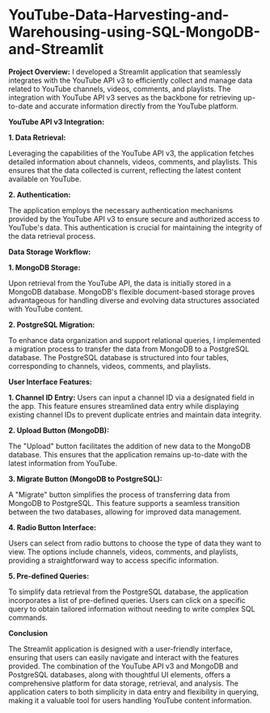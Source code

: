 # YouTube-Data-Harvesting-and-Warehousing-using-SQL-MongoDB-and-Streamlit

**Project Overview:**
I developed a Streamlit application that seamlessly integrates with the YouTube API v3 to efficiently collect and manage data related to YouTube channels, videos, comments, and playlists. The integration with YouTube API v3 serves as the backbone for retrieving up-to-date and accurate information directly from the YouTube platform.

**YouTube API v3 Integration:**

**1. Data Retrieval:**

Leveraging the capabilities of the YouTube API v3, the application fetches detailed information about channels, videos, comments, and playlists. This ensures that the data collected is current, reflecting the latest content available on YouTube.

**2. Authentication:**

The application employs the necessary authentication mechanisms provided by the YouTube API v3 to ensure secure and authorized access to YouTube's data. This authentication is crucial for maintaining the integrity of the data retrieval process.

**Data Storage Workflow:**

**1. MongoDB Storage:**

Upon retrieval from the YouTube API, the data is initially stored in a MongoDB database. MongoDB's flexible document-based storage proves advantageous for handling diverse and evolving data structures associated with YouTube content.

**2. PostgreSQL Migration:**

To enhance data organization and support relational queries, I implemented a migration process to transfer the data from MongoDB to a PostgreSQL database. The PostgreSQL database is structured into four tables, corresponding to channels, videos, comments, and playlists.

**User Interface Features:**

**1. Channel ID Entry:**
Users can input a channel ID via a designated field in the app. This feature ensures streamlined data entry while displaying existing channel IDs to prevent duplicate entries and maintain data integrity.

**2. Upload Button (MongoDB):**

The "Upload" button facilitates the addition of new data to the MongoDB database. This ensures that the application remains up-to-date with the latest information from YouTube.

**3. Migrate Button (MongoDB to PostgreSQL):**

A "Migrate" button simplifies the process of transferring data from MongoDB to PostgreSQL. This feature supports a seamless transition between the two databases, allowing for improved data management.

**4. Radio Button Interface:**

Users can select from radio buttons to choose the type of data they want to view. The options include channels, videos, comments, and playlists, providing a straightforward way to access specific information.

**5. Pre-defined Queries:**

To simplify data retrieval from the PostgreSQL database, the application incorporates a list of pre-defined queries. Users can click on a specific query to obtain tailored information without needing to write complex SQL commands.

**Conclusion**

The Streamlit application is designed with a user-friendly interface, ensuring that users can easily navigate and interact with the features provided. The combination of the YouTube API v3 and MongoDB and PostgreSQL databases, along with thoughtful UI elements, offers a comprehensive platform for data storage, retrieval, and analysis. The application caters to both simplicity in data entry and flexibility in querying, making it a valuable tool for users handling YouTube content information.
